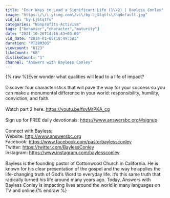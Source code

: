 ```yaml
---
title: "Four Ways to Lead a Significant Life (1\/2) | Bayless Conley"
image: "https:\/\/i.ytimg.com\/vi\/by-LjStqtfs\/hqdefault.jpg"
vid_id: "by-LjStqtfs"
categories: "Nonprofits-Activism"
tags: ["behavior","character","maturity"]
date: "2021-10-26T14:16:43+03:00"
vid_date: "2018-01-05T18:49:58Z"
duration: "PT28M30S"
viewcount: "6123"
likeCount: "68"
dislikeCount: "1"
channel: "Answers with Bayless Conley"
---
```

{% raw %}Ever wonder what qualities will lead to a life of impact? <br /><br />Discover four characteristics that will pave the way for your success so you can make a monumental difference in your world: responsibility, humility, conviction, and faith.<br /><br />Watch part 2 here: <a rel="nofollow" target="blank" href="https://youtu.be/fsvMrPKA_cg">https://youtu.be/fsvMrPKA_cg</a><br /><br />Sign up for FREE daily devotionals: <a rel="nofollow" target="blank" href="https://www.answersbc.org/#signup">https://www.answersbc.org/#signup</a><br /><br />Connect with Bayless:<br />Website: <a rel="nofollow" target="blank" href="http://www.answersbc.org">http://www.answersbc.org</a><br />Facebook: <a rel="nofollow" target="blank" href="https://www.facebook.com/pastorbaylessconley">https://www.facebook.com/pastorbaylessconley</a><br />Twitter: <a rel="nofollow" target="blank" href="https://twitter.com/BaylessConley">https://twitter.com/BaylessConley</a><br />Instagram: <a rel="nofollow" target="blank" href="https://www.instagram.com/baylessconley">https://www.instagram.com/baylessconley</a><br /><br />Bayless is the founding pastor of Cottonwood Church in California. He is known for his clear presentation of the gospel and the way he applies the life-changing truth of God‘s Word to everyday life. It‘s this same truth that radically turned his life around many years ago. Today, Answers with Bayless Conley is impacting lives around the world in many languages on TV and online.{% endraw %}

